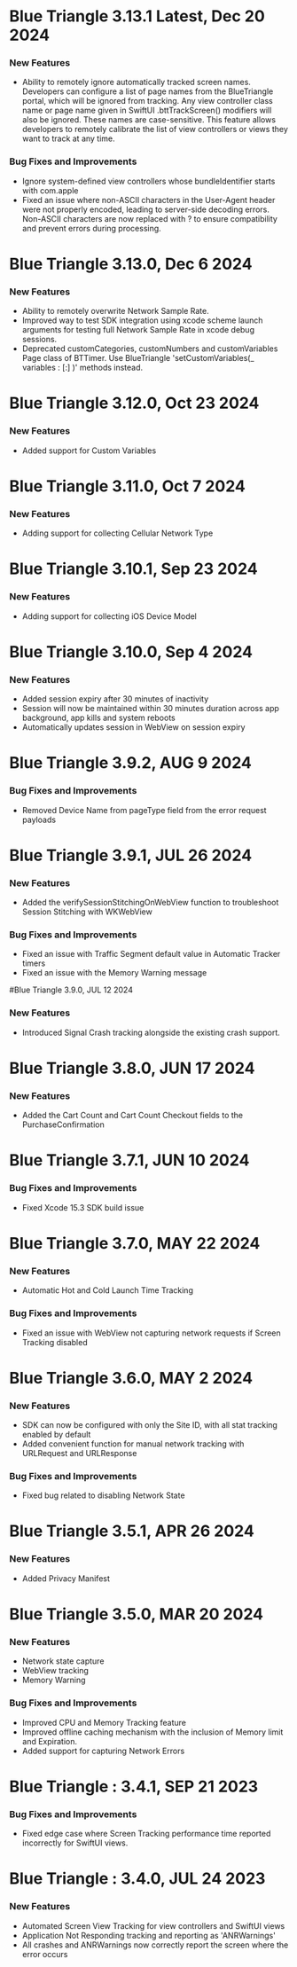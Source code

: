 # Blue Triangle 3.13.1 Latest, Dec 20 2024
### New Features
- Ability to remotely ignore automatically tracked screen names. Developers can configure a list of page names from the BlueTriangle portal, which will be ignored from tracking. Any view controller class name or page name given in SwiftUI .bttTrackScreen() modifiers will also be ignored. These names are case-sensitive. This feature allows developers to remotely calibrate the list of view controllers or views they want to track at any time.
  
### Bug Fixes and Improvements
- Ignore system-defined view controllers whose bundleIdentifier starts with com.apple
- Fixed an issue where non-ASCII characters in the User-Agent header were not properly encoded, leading to server-side decoding errors. Non-ASCII characters are now replaced with ? to ensure compatibility and prevent errors during processing.

# Blue Triangle 3.13.0, Dec 6 2024
### New Features
-  Ability to remotely overwrite Network Sample Rate.
-  Improved way to test SDK integration using xcode scheme launch arguments for testing full Network Sample Rate in xcode debug sessions.
-  Deprecated customCategories, customNumbers and customVariables Page class of BTTimer. Use BlueTriangle 'setCustomVariables(_ variables : [:] )' methods instead.

# Blue Triangle 3.12.0, Oct 23 2024
### New Features
- Added support for Custom Variables

# Blue Triangle 3.11.0, Oct 7 2024
### New Features
-  Adding support for collecting Cellular Network Type

# Blue Triangle 3.10.1, Sep 23 2024
### New Features
-  Adding support for collecting iOS Device Model

# Blue Triangle 3.10.0, Sep 4 2024
### New Features
-  Added session expiry after 30 minutes of inactivity
-  Session will now be maintained within 30 minutes duration across app background, app kills and system reboots
-  Automatically updates session in WebView on session expiry

# Blue Triangle 3.9.2, AUG 9 2024
### Bug Fixes and Improvements
- Removed Device Name from pageType field from the error request payloads

# Blue Triangle 3.9.1, JUL 26 2024
### New Features
- Added the verifySessionStitchingOnWebView function to troubleshoot Session Stitching with WKWebView
### Bug Fixes and Improvements
- Fixed an issue with Traffic Segment default value in Automatic Tracker timers
- Fixed an issue with the Memory Warning message

#Blue Triangle 3.9.0, JUL 12 2024
### New Features
- Introduced Signal Crash tracking alongside the existing crash support.

# Blue Triangle 3.8.0, JUN 17 2024
### New Features
- Added the Cart Count and Cart Count Checkout fields to the PurchaseConfirmation


# Blue Triangle 3.7.1, JUN 10 2024
### Bug Fixes and Improvements
- Fixed Xcode 15.3 SDK build issue

# Blue Triangle 3.7.0, MAY 22 2024
### New Features
- Automatic Hot and Cold Launch Time Tracking
### Bug Fixes and Improvements
- Fixed an issue with WebView not capturing network requests if Screen Tracking disabled


# Blue Triangle 3.6.0, MAY 2 2024
### New Features
- SDK can now be configured with only the Site ID, with all stat tracking enabled by default
- Added convenient function for manual network tracking with URLRequest and URLResponse
### Bug Fixes and Improvements
- Fixed bug related to disabling Network State

# Blue Triangle 3.5.1, APR 26 2024
### New Features
- Added Privacy Manifest

# Blue Triangle 3.5.0, MAR 20 2024
### New Features
- Network state capture
- WebView tracking
- Memory Warning
### Bug Fixes and Improvements
- Improved CPU and Memory Tracking feature
- Improved offline caching mechanism with the inclusion of Memory limit and Expiration.
- Added support for capturing Network Errors

# Blue Triangle : 3.4.1, SEP 21 2023
### Bug Fixes and Improvements
- Fixed edge case where Screen Tracking performance time reported incorrectly for SwiftUI views.

# Blue Triangle : 3.4.0, JUL 24 2023
### New Features
- Automated Screen View Tracking for view controllers and SwiftUI views
- Application Not Responding tracking and reporting as 'ANRWarnings'
- All crashes and ANRWarnings now correctly report the screen where the error occurs
